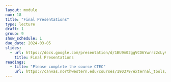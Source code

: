 ```yaml
---
layout: module
num: 18
title: "Final Presentations"
type: lecture
draft: 1
group: 9
show_schedule: 1
due_date: 2024-03-05
slides:
  - url: https://docs.google.com/presentation/d/1BU9m02ggVCD6Ywrrz2cLyVIl1oY84CciTuU0sX-hzGI/edit?usp=sharing
    title: Final Presentations
readings:
  - title: "Please complete the course CTEC"
    url: https://canvas.northwestern.edu/courses/190379/external_tools/8871
---    
```

